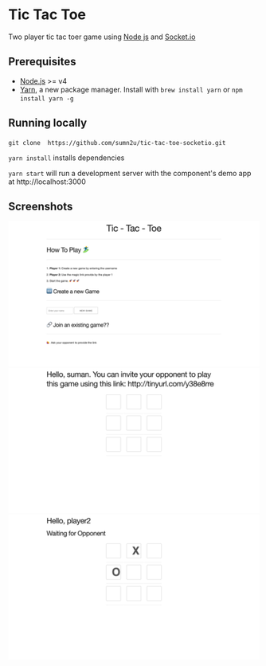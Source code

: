 # Tic Tac Toe

Two player tic tac toer game using [Node js](https://nodejs.org/en/) and [Socket.io](https://socket.io/)


## Prerequisites

-   [Node.js](http://nodejs.org/) >= v4
-   [Yarn](https://yarnpkg.com/en/docs/install#mac-stable), a new package manager. Install with `brew install yarn` or `npm install yarn -g`

## Running locally
`git clone  https://github.com/sumn2u/tic-tac-toe-socketio.git` 

`yarn install` installs dependencies

`yarn start` will run a development server with the component's demo app at http://localhost:3000


## Screenshots
![Game](https://raw.githubusercontent.com/sumn2u/tic-tac-toe-socketio/master/screenshots/login.png)
![Play](https://raw.githubusercontent.com/sumn2u/tic-tac-toe-socketio/master/screenshots/play_game.png)
![Player Two](https://raw.githubusercontent.com/sumn2u/tic-tac-toe-socketio/master/screenshots/player-2.png)


